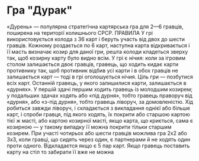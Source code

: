 # Гра "Дурак"
«Дурень» — популярна стратегічна картярська гра для 2—6 гравців, поширена на території колишнього СРСР.
ПРАВИЛА
У грі використовується колода з 36 карт і беруть участь від двох до шести гравців. Кожному роздається по 6 карт, наступна карта відкривається і її масть визначає козир для даної гри, решта колоди кладеться зверху так, щоб козирну карту було видно всім.
У грі є нічия: коли за ігровим столом залишається двоє гравців, гравець, що ходить кидає карти противнику так, щоб противник відбив усі карти і в обох гравців не залишається карт — тоді в грі оголошується нічия.
Ціль гри — позбутися всіх карт. Останній гравець, у якого залишилися карти, залишається в «дурнях». У першій здачі першим ходить гравець із молодшим козирем; у подальших здачах ходять або «під дурня», тобто гравець праворуч від «дурня», або «з-під дурня», тобто гравець ліворуч, за домовленістю. Хід робиться завжди ліворуч, і складається з викладання однієї або більше карт, і спроби гравця, під якого ходять, їх покрити або старшою картою тієї ж масті, або картою козирної масті, якщо карта, що криється, сама є козирною — у такому випадку її можна покрити тільки старшим козирем.
При участі чотирьох або шести гравців можлива гра 2х2 або 3х3, коли гравці, що сидять через один, є партнерами й не ходять один проти одного. Відкладаєтся якщо є 5 пар карт.
Якщо гравець поставить карту на стіл то забирати її вже не можна
